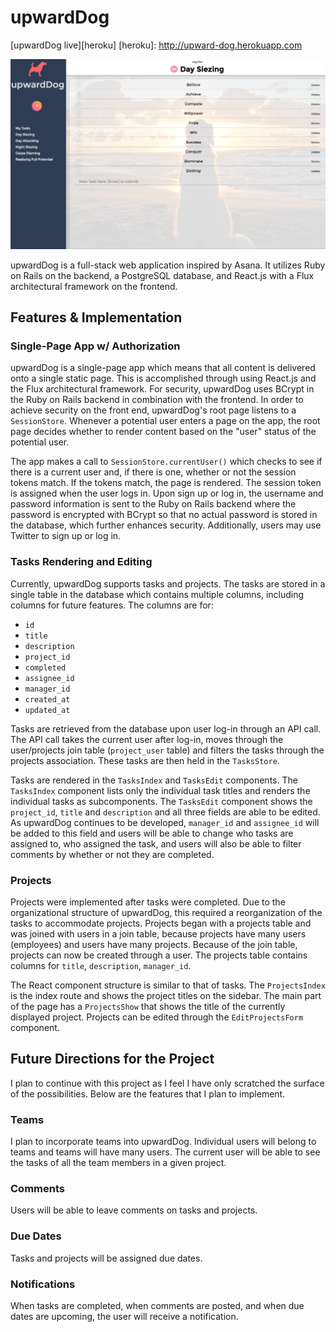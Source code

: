 # upwardDog

[upwardDog live][heroku]
[heroku]: http://upward-dog.herokuapp.com

![upwardDog ScreenShot](app/assets/images/upwardDog-screen-shot.png)

upwardDog is a full-stack web application inspired by Asana.  It utilizes Ruby on Rails on the backend, a PostgreSQL database, and React.js with a Flux architectural framework on the frontend.  

## Features & Implementation


### Single-Page App w/ Authorization

upwardDog is a single-page app which means that all content is delivered onto a single static page.  This is accomplished through using React.js and the Flux architectural framework.  For security, upwardDog uses BCrypt in the Ruby on Rails backend in combination with the frontend.  In order to achieve security on the front end, upwardDog's root page listens to a `SessionStore`.  Whenever a potential user enters a page on the app, the root page decides whether to render content based on the "user" status of the potential user.  

The app makes a call to `SessionStore.currentUser()` which checks to see if there is a current user and, if there is one, whether or not the session tokens match.  If the tokens match, the page is rendered.  The session token is assigned when the user logs in.  Upon sign up or log in, the username and password information is sent to the Ruby on Rails backend where the password is encrypted with BCrypt so that no actual password is stored in the database, which further enhances security.  Additionally, users may use Twitter to sign up or log in.

### Tasks Rendering and Editing
  Currently, upwardDog supports tasks and projects.  The tasks are stored in a single table in the database which contains multiple columns, including columns for future features.  The columns are for:
  - `id`
  - `title`
  - `description`
  - `project_id`
  - `completed`
  - `assignee_id`
  - `manager_id`
  - `created_at`
  - `updated_at`

  Tasks are retrieved from the database upon user log-in through an API call.  The API call takes the current user after log-in, moves through the user/projects join table (`project_user` table) and filters the tasks through the projects association.  These tasks are then held in the `TasksStore`.

  Tasks are rendered in the `TasksIndex` and `TasksEdit` components.  The `TasksIndex` component lists only the individual task titles and renders the individual tasks as subcomponents.  The `TasksEdit` component shows the `project_id`, `title` and `description` and all three fields are able to be edited.  As upwardDog continues to be developed, `manager_id` and `assignee_id` will be added to this field and users will be able to change who tasks are assigned to, who assigned the task, and users will also be able to filter comments by whether or not they are completed.

### Projects

Projects were implemented after tasks were completed.  Due to the organizational structure of upwardDog, this required a reorganization of the tasks to accommodate projects.  Projects began with a projects table and was joined with users in a join table, because projects have many users (employees) and users have many projects.   Because of the join table, projects can now be created through a user.  The projects table contains columns for `title`, `description`, `manager_id`.  

The React component structure is similar to that of tasks.  The `ProjectsIndex` is the index route and shows the project titles on the sidebar.  The main part of the page has a `ProjectsShow` that shows the title of the currently displayed project.  Projects can be edited through the `EditProjectsForm` component.


## Future Directions for the Project

I plan to continue with this project as I feel I have only scratched the surface of the possibilities.  Below are the features that I plan to implement.

### Teams

I plan to incorporate teams into upwardDog.  Individual users will belong to teams and teams will have many users.  The current user will be able to see the tasks of all the team members in a given project.  

### Comments

Users will be able to leave comments on tasks and projects.  

### Due Dates

Tasks and projects will be assigned due dates.

### Notifications

When tasks are completed, when comments are posted, and when due dates are upcoming, the user will receive a notification.
